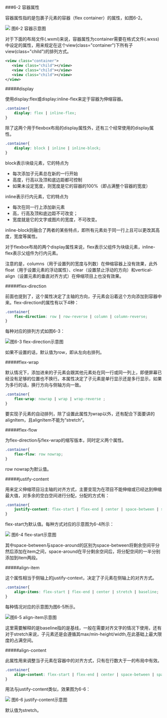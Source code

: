 ###6-2 容器属性

容器属性指的是包裹子元素的容器（flex container）的属性，如图6-2。

![](/assets/6-2.png) 图6-2 容器示意图


对于下面的布局文件(.wxml)来说，容器属性为container需要在格式文件(.wxss)中设定的属性，用来规定在这个view(class="container")下所有子view(class="child")的排列方式。
```xml
<view class="container">
   <view class="child"></view>
   <view class="child"></view>
   <view class="child"></view>
</view>
```

#####display

使用display:flex或display:inline-flex来定于容器为伸缩容器。
```css
.container{
	display: flex | inline-flex;
}
```
除了这两个用于flexbox布局的display属性外，还有三个经常使用的display属性。
```css
.container{
	display: block | inline | inline-block;
}
```
block表示块级元素，它的特点为
* 每次添加子元素总在新的一行开始
* 高度，行高以及顶和底边距都可控制
* 如果未设定宽度，则宽度是它的容器的100%（即占满整个容器的宽度）

inline表示行内元素，它的特点为
* 每次在同一行上添加新元素
* 高，行高及顶和底边距不可改变；
* 宽度就是它的文字或图片的宽度，不可改变。

inline-block则融合了两者的某些特点，即所有元素处于同一行上且可以更改其高度，宽度等属性。

对于flexbox布局的两个display属性来说，flex表示父组件为块级元素，inline-flex表示父组件为行内元素。

注意的是，columns（用于设置列的宽度与列数）在伸缩容器上没有效果，此外float（用于设置元素的浮动属性）、clear（设置禁止浮动的方向）和vertical-align（设置元素的垂直对齐方式）在伸缩项目上也没有效果。

#####flex-direction

前面也提到了，这个属性决定了主轴的方向，子元素会沿着这个方向添加到容器中来。flex-direction的属性有以下4种：

```css
.container{
	flex-direction: row | row-reverse | column | column-reverse;
}
```

每种对应的排列方式如图6-3：

![](/assets/6-3.png)图6-3 flex-direction示意图


如果不设置的话，默认值为row，即从左向右排列。

#####flex-wrap

默认情况下，添加进来的子元素会跟其他元素处在同一行或同一列上，即便屏幕已经没有足够的位置也不换行。本属性决定了子元素是单行显示还是多行显示，如果为多行的话，换行方向与侧轴方向一致。

```css
.container{
	flex-wrap: nowrap | wrap | wrap-reverse ;
}
```
要实现子元素的自动排列，除了设置此属性为wrap以外，还有配合下面要讲的alignItem，且alignItem不能为“stretch”。

#####flex-flow

为flex-direction与flex-wrap的缩写版本，同时定义两个属性。

```css
.container{
	flex-flow: row nowrap;
}
```
row nowrap为默认值。

#####justify-content

用来定义伸缩项目沿主轴的对齐方式，主要变现为在项目不能伸缩或已经达到伸缩最大值，对多余的空白空间进行分配，分配的方式有：

```css
.container{
	justify-content: flex-start | flex-end | center | space-between | space-around ;
}
```

flex-start为默认值。每种方式对应的示意图为6-4所示：

![](/assets/6-4.png) 图6-4 flex-start示意图


其中space-between与space-around的区别为space-between将剩余空间平分然后添加在item之间，space-around在平分剩余空间后，将分配空间的一半分别添加到item两段。

#####align-item

这个属性相当于侧轴上的justify-context，决定了子元素在侧轴上的对齐方式。

```css
.container{
	align-items: flex-start | flex-end | center | stretch | baseline;
}
```

每种情况对应的示意图为图6-5所示。

![](/assets/6-5.png)图6-5 align-item示意图


这里需要解释的是baseline指的是基线，一般在需要对齐文字的情况下使用，还有对于stretch来说，子元素还是会遵循其max/min-height/width,在此基础上最大限度的占满空间。

#####align-content

此属性用来调整当子元素在容器中的对齐方式，只有在行数大于一的布局中有效。

```css
.container{
	align-content: flex-start | flex-end | center | space-between | space-around;
}
```

用法与justify-content类似，效果图为6-6：

![](/assets/6-6.png) 图6-6 justify-content示意图


默认值为stretch。
